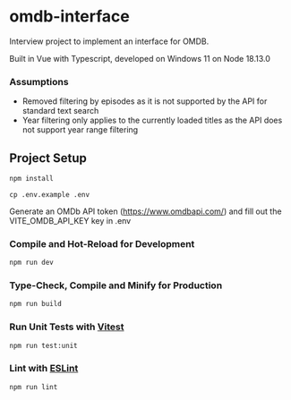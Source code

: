 # omdb-interface

Interview project to implement an interface for OMDB.

Built in Vue with Typescript, developed on Windows 11 on Node 18.13.0

### Assumptions
- Removed filtering by episodes as it is not supported by the API for standard text search
- Year filtering only applies to the currently loaded titles as the API does not support year range filtering

## Project Setup

```sh
npm install
```
```
cp .env.example .env
```
Generate an OMDb API token (https://www.omdbapi.com/) and fill out the VITE_OMDB_API_KEY key in .env

### Compile and Hot-Reload for Development

```sh
npm run dev
```

### Type-Check, Compile and Minify for Production

```sh
npm run build
```

### Run Unit Tests with [Vitest](https://vitest.dev/)

```sh
npm run test:unit
```

### Lint with [ESLint](https://eslint.org/)

```sh
npm run lint
```
